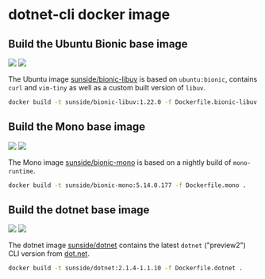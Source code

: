 # dotnet-cli docker image

## Build the Ubuntu Bionic base image

[![](https://images.microbadger.com/badges/version/sunside/trusty-libuv.svg)](http://microbadger.com/images/sunside/trusty-libuv "Get your own version badge on microbadger.com") [![](https://images.microbadger.com/badges/image/sunside/bionic-libuv.svg)](http://microbadger.com/images/sunside/xenial-libuv "Get your own image badge on microbadger.com")

The Ubuntu image [sunside/bionic-libuv](https://hub.docker.com/r/sunside/bionic-libuv/) is based on `ubuntu:bionic`, contains `curl` and `vim-tiny` as well as a custom built version of `libuv`.

```bash
docker build -t sunside/bionic-libuv:1.22.0 -f Dockerfile.bionic-libuv .
```

## Build the Mono base image

[![](https://images.microbadger.com/badges/version/sunside/xenial-mono.svg)](http://microbadger.com/images/sunside/trusty-mono "Get your own version badge on microbadger.com") [![](https://images.microbadger.com/badges/image/sunside/xenial-mono.svg)](http://microbadger.com/images/sunside/xenial-mono "Get your own image badge on microbadger.com")

The Mono image [sunside/bionic-mono](https://hub.docker.com/r/sunside/bionic-mono/) is based on a nightly build of `mono-runtime`.

```bash
docker build -t sunside/bionic-mono:5.14.0.177 -f Dockerfile.mono .
```

## Build the dotnet base image

[![](https://images.microbadger.com/badges/version/sunside/dotnet.svg)](http://microbadger.com/images/sunside/dotnet "Get your own version badge on microbadger.com") [![](https://images.microbadger.com/badges/image/sunside/dotnet.svg)](http://microbadger.com/images/sunside/dotnet "Get your own image badge on microbadger.com")

The dotnet image [sunside/dotnet](https://hub.docker.com/r/sunside/dotnet/) contains the latest  `dotnet` ("preview2") CLI version from [dot.net](https://dot.net).

```bash
docker build -t sunside/dotnet:2.1.4-1.1.10 -f Dockerfile.dotnet .
```
